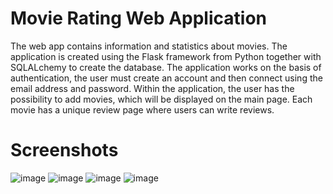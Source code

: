 # Movie Rating Web Application

The web app contains information and statistics about movies. The application is created using the Flask framework from Python together with SQLALchemy to create the database. The application works on the basis of authentication, the user must create an account and then connect using the email address and password. Within the application, the user has the possibility to add movies, which will be displayed on the main page. Each movie has a unique review page where users can write reviews.

# Screenshots
![image](https://github.com/SilviuAlexandru/MovieRatingWebApp/assets/119167365/7565094b-dba4-41cb-a0c6-06309394d866)
![image](https://github.com/SilviuAlexandru/MovieRatingWebApp/assets/119167365/1ccb7fa3-d446-46a3-9c20-8e736a8a4d96)
![image](https://github.com/SilviuAlexandru/MovieRatingWebApp/assets/119167365/bac40c2d-3b42-4b63-8516-9683490c72f0) ![image](https://github.com/SilviuAlexandru/MovieRatingWebApp/assets/119167365/becd8007-c3e2-462c-a800-9b0627a945b0)






